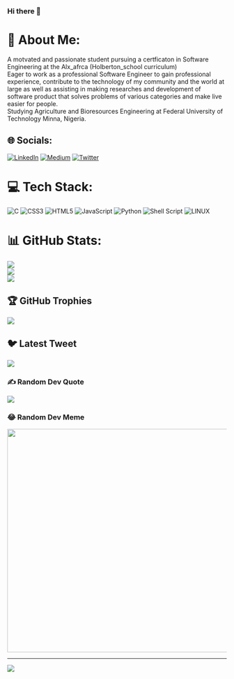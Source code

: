 ### Hi there 👋

<!--
**Mubarak1A/Mubarak1A** is a ✨ _special_ ✨ repository because its `README.md` (this file) appears on your GitHub profile.

Here are some ideas to get you started:

- 🔭 I’m currently working on ...
- 🌱 I’m currently learning Full-Stack Development
- 👯 I’m looking to collaborate on ...
- 🤔 I’m looking for help with ...
- 💬 Ask me about ...
- 📫 How to reach me: 
- ⚡ Fun fact: ...
-->
# 💫 About Me:
A motvated and passionate student pursuing a certficaton in Software Engineering at the Alx_afrca (Holberton_school curriculum)<br>Eager to work as a professional Software Engineer to gain professional experience, contribute to the technology of my community and the world at large as well as assisting in making researches and development of software product that solves problems of various categories and make live easier for people. <br>Studying Agriculture and Bioresources Engineering at Federal University of Technology Minna, Nigeria.


## 🌐 Socials:
[![LinkedIn](https://img.shields.io/badge/LinkedIn-%230077B5.svg?logo=linkedin&logoColor=white)](https://linkedin.com/in/https://www.linkedin.com/in/mubarak-adesina-30562b224) [![Medium](https://img.shields.io/badge/Medium-12100E?logo=medium&logoColor=white)](https://medium.com/@adesinamubarak123) [![Twitter](https://img.shields.io/badge/Twitter-%231DA1F2.svg?logo=Twitter&logoColor=white)](https://twitter.com/@Spi_Cam) 

# 💻 Tech Stack:
![C](https://img.shields.io/badge/c-%2300599C.svg?style=for-the-badge&logo=c&logoColor=white) ![CSS3](https://img.shields.io/badge/css3-%231572B6.svg?style=for-the-badge&logo=css3&logoColor=white) ![HTML5](https://img.shields.io/badge/html5-%23E34F26.svg?style=for-the-badge&logo=html5&logoColor=white) ![JavaScript](https://img.shields.io/badge/javascript-%23323330.svg?style=for-the-badge&logo=javascript&logoColor=%23F7DF1E) ![Python](https://img.shields.io/badge/python-3670A0?style=for-the-badge&logo=python&logoColor=ffdd54) ![Shell Script](https://img.shields.io/badge/shell_script-%23121011.svg?style=for-the-badge&logo=gnu-bash&logoColor=white) ![LINUX](https://img.shields.io/badge/Linux-FCC624?style=for-the-badge&logo=linux&logoColor=black)
# 📊 GitHub Stats:
![](https://github-readme-stats.vercel.app/api?username=Mubarak1A&theme=vision-friendly-dark&hide_border=true&include_all_commits=true&count_private=true)<br/>
![](https://github-readme-streak-stats.herokuapp.com/?user=Mubarak1A&theme=vision-friendly-dark&hide_border=true)<br/>
![](https://github-readme-stats.vercel.app/api/top-langs/?username=Mubarak1A&theme=vision-friendly-dark&hide_border=true&include_all_commits=true&count_private=true&layout=compact)

## 🏆 GitHub Trophies
![](https://github-profile-trophy.vercel.app/?username=Mubarak1A&theme=discord&no-frame=false&no-bg=true&margin-w=4)

## 🐦 Latest Tweet
[![](https://gtce.itsvg.in/api?username=@Spi_Cam)](https://github.com/VishwaGauravIn/github-twitter-card-embed)

### ✍️ Random Dev Quote
![](https://quotes-github-readme.vercel.app/api?type=horizontal&theme=merko)

### 😂 Random Dev Meme
<img src="https://images.app.goo.gl/ME3JZstT1nQ8MuuV7" width="512px"/>

---
[![](https://visitcount.itsvg.in/api?id=Mubarak1A&icon=2&color=2)](https://visitcount.itsvg.in)

<!-- Proudly created with GPRM ( https://gprm.itsvg.in ) -->
